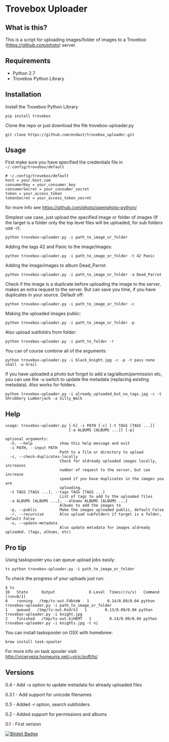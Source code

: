 # Trovebox Uploader

## What is this?
This is a script for uploading images/folder of images to a Trovebox (https://github.com/photo) server.

## Requirements
* Python 2.7
* Trovebox Python Library 

## Installation
Install the Trovebox Python Library

    pip install trovebox 

Clone the repo or just download the file trovebox-uploader.py

    git clone https://github.com/endast/trovebox_uploader.git

## Usage

First make sure you have specified the credentials 
file in ``~/.config/trovebox/default``

    # ~/.config/trovebox/default
    host = your.host.com
    consumerKey = your_consumer_key
    consumerSecret = your_consumer_secret
    token = your_access_token
    tokenSecret = your_access_token_secret

for more info see https://github.com/photo/openphoto-python/

Simplest use case, just upload the specified image or folder of images (If the target is a folder only the top level files will be uploaded, for sub folders use -r):

    python trovebox-uploader.py -i path_to_image_or_folder

Adding the tags 42 and Panic to the image/images:

    python trovebox-uploader.py -i path_to_image_or_folder -t 42 Panic

Adding the image/images to album Dead_Parrot:

    python trovebox-uploader.py -i path_to_image_or_folder -a Dead_Parrot

Check if the image is a duplicate before uploading the image to the server, makes an extra request to the server. But can save you time, if you have duplicates in your source. Default off:

    python trovebox-uploader.py -i path_to_image_or_folder -c


Making the uploaded images public:
    
    python trovebox-uploader.py -i path_to_image_or_folder -p

Also upload subfoldrs from folder:
    
    python trovebox-uploader.py -i path_to_folder -r


You can of course combine all of the arguments:

    python trovebox-uploader.py -i black_knight.jpg -c -p -t pass none shall -a Grail

If you have uploaded a photo but forgot to add a tag/album/permission etc,
you can use the -u switch to update the metadata (replacing existing metadata). Also works for folders.

    python trovebox-uploader.py -i already_uploaded_but_no_tags.jpg -c -t Shrubbery Lumberjack -a Silly_Walk


## Help
    usage: trovebox-uploader.py [-h] -i PATH [-c] [-t TAGS [TAGS ...]]
                                [-a ALBUMS [ALBUMS ...]] [-p]
    
    optional arguments:
      -h, --help            show this help message and exit
      -i PATH, --input PATH
                            Path to a file or directory to upload
      -c, --check-duplicates-locally
                            Check for aldready uploaded images locally, increases
                            number of request to the server, but can increase
                            speed if you have duplicates in the images you are
                            uploading.
      -t TAGS [TAGS ...], --tags TAGS [TAGS ...]
                            List of tags to add to the uploaded files
      -a ALBUMS [ALBUMS ...], --albums ALBUMS [ALBUMS ...]
                            Albums to add the images to
      -p, --public          Make the images uploaded public, default False
      -r, --recursive       Also upload subfolders if target is a folder, default False
      -u, --update-metadata
                            Also update metadata for images aldready uploaded. (Tags, albums, etc)

## Pro tip
Using taskspooler you can queue upload jobs easily:

    ts python trovebox-uploader.py -i path_to_image_or_folder

To check the progress of your uploads just run:
    
    $ ts
    ID   State      Output               E-Level  Times(r/u/s)   Command [run=0/1]
    0    running   /tmp/ts-out.FdbteW   1        0.14/0.09/0.04 python trovebox-uploader.py -i path_to_image_or_folder
    1    queued   /tmp/ts-out.KsOrSJ   1        0.13/0.09/0.04 python trovebox-uploader.py -i knight.jpg
    2    finished   /tmp/ts-out.kjHEMT   1        0.14/0.09/0.04 python trovebox-uploader.py -i knights.jpg -t ni


You can install taskspooler on OSX with homebrew:

    brew install task-spooler

For more info on task spooler visit: http://vicerveza.homeunix.net/~viric/soft/ts/

## Versions
0.4 - Add -u option to update metadata for already uploaded files

0.3.1 - Add support for unicode filenames

0.3 - Added -r option, search subfolders

0.2 - Added support for permissions and albums

0.1 - First version


[![Bitdeli Badge](https://d2weczhvl823v0.cloudfront.net/endast/trovebox_uploader/trend.png)](https://bitdeli.com/free "Bitdeli Badge")


